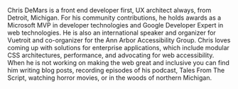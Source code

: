 Chris DeMars is a front end developer first, UX architect always, from Detroit, Michigan. For his community contributions, he holds awards as a Microsoft MVP in developer technologies and Google Developer Expert in web technologies. He is also an international speaker and organizer for Vuetroit and co-organizer for the Ann Arbor Accessibility Group. Chris loves coming up with solutions for enterprise applications, which include modular CSS architectures, performance, and advocating for web accessibility. When he is not working on making the web great and inclusive you can find him writing blog posts, recording episodes of his podcast, Tales From The Script, watching horror movies, or in the woods of northern Michigan.
